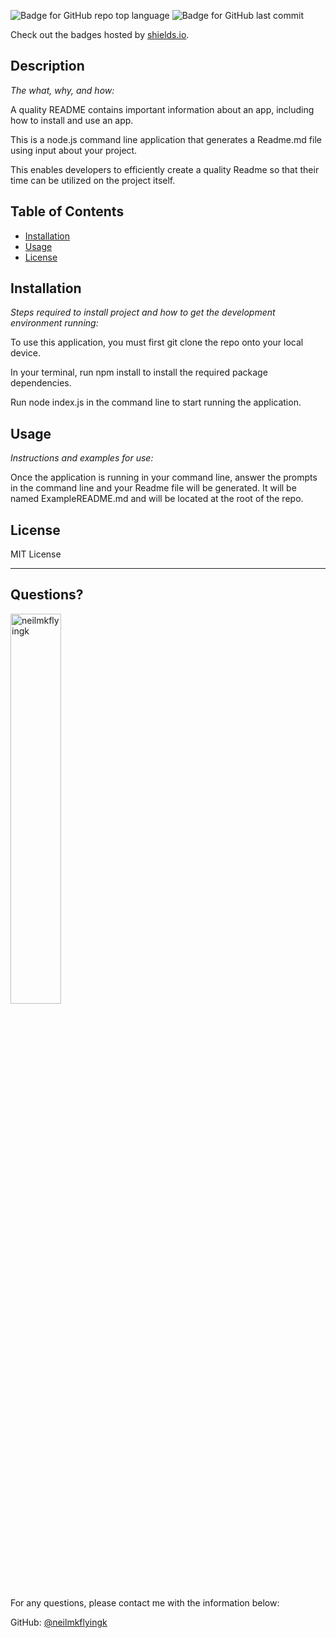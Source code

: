 ![Badge for GitHub repo top language](https://img.shields.io/github/languages/top/neilmkflyingk/write-me-a-readme?style=flat&logo=appveyor) ![Badge for GitHub last commit](https://img.shields.io/github/last-commit/neilmkflyingk/write-me-a-readme?style=flat&logo=appveyor)
  
  Check out the badges hosted by [shields.io](https://shields.io/).
  
  
  ## Description 
  
  *The what, why, and how:* 
  
  A quality README contains important information about an app, including how to install and use an app.

  This is a node.js command line application that generates a Readme.md file using input about your project.

  This enables developers to efficiently create a quality Readme so that their time can be utilized on the project itself.


  ## Table of Contents
  * [Installation](#installation)
  * [Usage](#usage)
  * [License](#license)
  
  ## Installation
  
  *Steps required to install project and how to get the development environment running:*
  
  To use this application, you must first git clone the repo onto your local device.

  In your terminal, run npm install to install the required package dependencies.

  Run node index.js in the command line to start running the application.

  
  ## Usage 
  
  *Instructions and examples for use:*
  
  Once the application is running in your command line, answer the prompts in the command line and your Readme file will be generated. It will be named       ExampleREADME.md and will be located at the root of the repo.

 <a src = "/usageVideo.mp4">
  
  ## License
  
  MIT License
  
  ---
  
  ## Questions?

  <img src="https://avatars.githubusercontent.com/u/126199320?v=4" alt="neilmkflyingk" width="40%" />
  
  For any questions, please contact me with the information below:
 
  GitHub: [@neilmkflyingk](https://api.github.com/users/neilmkflyingk)
  
